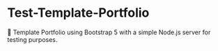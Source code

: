 # Test-Template-Portfolio
💼 Template Portfolio using Bootstrap 5 with a simple Node.js server for testing purposes.
